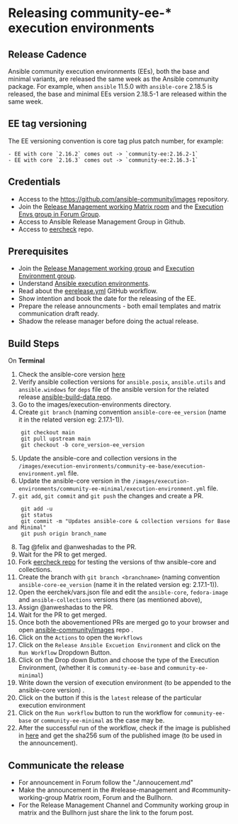 # Releasing community-ee-* execution environments

## Release Cadence

Ansible community execution environments (EEs), both the base and minimal variants, are released the same week as the Ansible community package. For example, when `ansible` 11.5.0 with `ansible-core` 2.18.5 is released, the base and minimal EEs version 2.18.5-1 are released within the same week.

## EE tag versioning

The EE versioning convention is core tag plus patch number, for example:

    - EE with core `2.16.2` comes out -> `community-ee:2.16.2-1`
    - EE with core `2.16.3` comes out -> `community-ee:2.16.3-1`

## Credentials

- Access to the https://github.com/ansible-community/images repository.
- Join the [Release Management working Matrix room](https://app.element.io/?updated=1.11.38#/room/#release-management:ansible.com) and the [Execution Envs group in Forum Group](https://forum.ansible.com/g/ExecutionEnvs).
- Access to Ansible Release Management Group in Github.
- Access to [eercheck](https://github.com/anweshadas/eercheck) repo.

## Prerequisites

- Join the [Release Management working group](https://forum.ansible.com/g/release-managers) and [Execution Environment group](https://forum.ansible.com/g/ExecutionEnvs).
- Understand [Ansible execution environments](https://forum.ansible.com/t/execution-environments-getting-started-guide-community-ee-images-availability/1341).
- Read about the [eerelease.yml](/.github/workflows/eerelease.yml)  GitHub workflow.
- Show intention and book the date for the releasing of the EE.
-  Prepare the release announcments - both email templates and matrix communication draft ready.
- Shadow the release manager before doing the actual release.

## Build Steps

On **Terminal**

1. Check the ansible-core version [here](https://pypi.org/project/ansible-core/)
2. Verify ansible collection versions for `ansible.posix`, `ansible.utils` and  `ansible.windows` for `deps` file of the ansible version for the related release  [ansible-build-data repo](https://github.com/ansible-community/ansible-build-data).
3. Go to the images/execution-environments directory.
4. Create `git branch` (naming convention `ansible-core-ee_version` (name it in the related version eg: 2.17.1-1)).

```
	git checkout main
	git pull upstream main
	git checkout -b core_version-ee_version
```
5. Update the ansible-core and collection versions in the  `/images/execution-environments/community-ee-base/execution-environment.yml` file.
6. Update the ansible-core version in the  `/images/execution-environments/community-ee-minimal/execution-environment.yml` file.
7. `git add`,  `git commit` and `git push` the changes and create a PR.

```
	git add -u
	git status
	git commit -m "Updates ansible-core & collection versions for Base and Minimal"
	git push origin branch_name
```
8. Tag @felix and @anweshadas to the PR.
9. Wait for the PR to get merged.
10. Fork [eercheck repo](https://github.com/anweshadas/eercheck) for testing the versions of thw ansible-core and collections.
11. Create the branch with `git branch <branchname>` (naming convention `ansible-core-ee_version` (name it in the related version eg: 2.17.1-1)).
12. Open the eerchek/vars.json file and edit the `ansible-core`, `fedora-image` and `ansible-collections` versions there (as mentioned above),
13. Assign @anweshadas to the PR.
14. Wait for the PR to get merged.
15. Once both the abovementioned PRs are merged go to your browser and open  [ansible-community/images](https://github.com/ansible-community/images) repo .
16. Click on the `Actions` to open the `Workflows`
17. Click on  the `Release Ansible Excuetion Environment`  and click on the `Run Workflow` Dropdown Button.
18. Click on the Drop down Button and choose the type of the Execution Environment, (whether it is `community-ee-base` and `community-ee-minimal`)
19. Write down the version of execution environment (to be appended to the ansible-core version) .
20. Click on the button if this is the `latest` release of  the particular execution environment
21. Click on the `Run workflow` button to run the workflow for `community-ee-base` or `community-ee-minimal` as the case may be.
22. After the successful run of the workflow, check if the image is published in [here](https://github.com/orgs/ansible-community/packages/container) and get the sha256 sum of the published image (to be used in the announcement).

## Communicate the release

- For announcement in Forum follow the "./annoucement.md"
- Make the announcement in the #release-management and #community-working-group Matrix room, Forum and the Bullhorn.
- For the Release Management Channel  and Community working group in matrix and the Bullhorn just share the link to the forum post.

